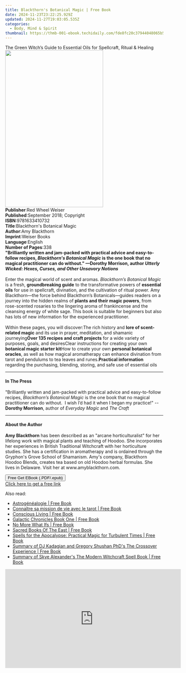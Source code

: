 ```yaml
---
title: Blackthorn's Botanical Magic | Free Book
date: 2024-11-23T23:22:25.929Z
updated: 2024-11-27T19:03:05.535Z
categories:
  - Body, Mind & Spirit
thumbnail: https://thmb-001-ebook.techidaily.com/fde8fc20c37944048065b53d0b1a60de8ddfe200efa564c152d42fa192f18a31.jpg
---
```

<main id="book-container">
  <div class="flex flex-col">
    <div class="book-brief flex-1 py-6 px-4 sm:p-6 md:py-10 md:px-8">
      <!-- brief-->
      <div class="book-brief-main">
        The Green Witch’s Guide to Essential Oils for Spellcraft, Ritual &
        Healing
      </div>
    </div>
    <div
      class="book-meta-info flex-1 grid gap-4 col-start-1 col-end-3 row-start-1 sm:mb-6 sm:grid-cols-4 lg:gap-6 lg:col-start-2 lg:row-end-6 lg:row-span-6 lg:mb-0"
    >
      <div
        class="book-meta-info-left place-content-center mt-4 p-4 text-sm leading-6 col-start-2 col-span-2 dark:text-slate-400"
      >
        <img
          class="w-full h-500 object-cover rounded-lg sm:h-255 sm:col-span-2 lg:col-span-full"
          src="https://img-001-ebook.techidaily.com/7017f42e85c2c65b189251afcbb48b9e540649603e7376664ba853181557aa50.jpg"
          alt=""
          width="312"
          height="500"
        />
      </div>
      <div
        class="book-meta-info-right mt-2 col-start-1 row-start-2 col-span-3 self-center"
      >
        <!-- meta data  -->
        <div class="flex flex-col px-4 md:px-8">
          <div class="flex-1">
            <strong>Publisher</strong>:<span class="px-2"
              >Red Wheel Weiser</span
            >
          </div>
          <div class="flex-1">
            <strong>Published</strong>:<span class="px-2"
              >September 2018; Copyright</span
            >
          </div>
          <div class="flex-1">
            <strong>ISBN</strong>:<span class="px-2">9781633410732</span>
          </div>
          <div class="flex-1">
            <strong>Title</strong>:<span class="px-2"
              >Blackthorn&#39;s Botanical Magic</span
            >
          </div>
          <div class="flex-1">
            <strong>Author</strong>:<span class="px-2">Amy Blackthorn</span>
          </div>
          <div class="flex-1">
            <strong>Imprint</strong>:<span class="px-2">Weiser Books</span>
          </div>
          <div class="flex-1">
            <strong>Language</strong>:<span class="px-2">English</span>
          </div>
          <div class="flex-1">
            <strong>Number of Pages</strong>:<span class="px-2">338</span>
          </div>
        </div>
      </div>
    </div>
    <div class="book-description flex-1 py-6 px-4 sm:p-6 md:py-10 md:px-8">
      <div class="book-description-main">
        <div accordion-content="" id="description">
          <b
            >"Brilliantly written and jam-packed with practical advice and
            easy-to-follow recipes, <i>Blackthorn's Botanical Magic</i> is the
            one book that no magical practitioner can do without." —Dorothy
            Morrison, author
            <i>Utterly Wicked: Hexes, Curses, and Other Unsavory Notions</i></b
          ><br /><br />Enter the magical world of scent and aromas.
          <i>Blackthorn’s Botanical Magic</i> is a fresh,
          <b>groundbreaking guide</b> to the transformative powers of
          <b>essential oils</b> for use in spellcraft, divination, and the
          cultivation of ritual power. Amy Blackthorn—the force behind
          Blackthorn’s Botanicals—guides readers on a journey into the hidden
          realms of <b>plants and their magic powers</b>, from rose-scented
          rosaries to the lingering aroma of frankincense and the cleansing
          energy of white sage. This book is suitable for beginners but also has
          lots of new information for the experienced practitioner.<br /><br />Within
          these pages, you will discover:The rich history and
          <b>lore of scent-related magic</b> and its use in prayer, meditation,
          and shamanic journeying<b>Over 135 recipes and craft projects</b> for
          a wide variety of purposes, goals, and desiresClear instructions for
          creating your own <b>botanical magic starter kit</b>How to create your
          own <b>personal botanical oracles</b>, as well as how magical
          aromatherapy can enhance divination from tarot and pendulums to tea
          leaves and runes.<b>Practical information</b> regarding the
          purchasing, blending, storing, and safe use of essential oils
        </div>
        <div class="accordion-fader"></div>
      </div>
    </div>
    <div class="book-excerpts flex-1 py-6 px-4 sm:p-6 md:py-10 md:px-8">
      <!-- excerpts-->
      <div class="book-excerpts-main">
        <hr />
        <h4 class="placeholder placeholder-heading">
          <span>In The Press</span>
        </h4>
        <p>
          "Brilliantly written and jam-packed with practical advice and
          easy-to-follow recipes, <i>Blackthorn’s Botanical Magic</i> is the one
          book that no magical practitioner can do without.&nbsp; I wish I’d had
          it when I began my practice!" --<b>Dorothy Morrison</b>, author of
          <i>Everyday Magic</i> and <i>The Craft</i>
        </p>
      </div>
    </div>
    <div class="book-about-author flex-1 py-6 px-4 sm:p-6 md:py-10 md:px-8">
      <!-- about author-->
      <div class="book-main-author-main">
        <hr />
        <h4 class="placeholder placeholder-heading">
          <span>About the Author</span>
        </h4>
        <p>
          <b>Amy Blackthorn</b> has been described as an "arcane
          horticulturalist" for her lifelong work with magical plants and
          teaching of Hoodoo. She incorporates her experiences in British
          Traditional Witchcraft with her horticulture studies. She has a
          certification in aromatherapy and is ordained through the Gryphon's
          Grove School of Shamanism. Amy's company, Blackthorn Hoodoo Blends,
          creates tea based on old Hoodoo herbal formulas. She lives in
          Delaware. Visit her at www.amyblackthorn.com.
        </p>
      </div>
    </div>
    <div class="book-free-get flex-1 py-6 px-4 sm:p-6 md:py-10 md:px-8">
      <button
        id="btn-free-get"
        class="bg-blue-500 hover:bg-blue-700 text-white font-bold py-2 px-4 rounded"
      >
        Free Get EBook (.PDF/.epub)
      </button>
      <div id="countdown-display" class="px-2 text-lg mt-2"></div>
      <a
        id="free-link"
        class="hidden bg-blue-500 hover:bg-blue-700 text-white font-bold py-2 px-4 rounded"
        href="https://www.ebooks.com/en-us/book/96037668/blackthorn-s-botanical-magic/amy-blackthorn/"
        target="_blank"
        >Click here to get a free link</a
      >
    </div>
    <script>
      let countdownTime = 0;
      let countdownInterval = null;
      document
        .getElementById('btn-free-get')
        .addEventListener('click', startCountdown);
      function startCountdown() {
        countdownTime = new Date().getTime() + 60000 * 3;
        countdownInterval = setInterval(updateCountdown, 1000);
        document.getElementById('btn-free-get').disabled = true;
        document
          .getElementById('btn-free-get')
          .classList.add('bg-gray-500', 'cursor-not-allowed');
      }
      function updateCountdown() {
        let currentTime = new Date().getTime();
        let timeLeft = countdownTime - currentTime;
        let secondsLeft = Math.floor(timeLeft / 1000);
        document.getElementById('countdown-display').innerHTML =
          `Remaining time: ${secondsLeft} seconds.`;
        if (secondsLeft <= 0) {
          clearInterval(countdownInterval);
          document.getElementById('btn-free-get').classList.add('hidden');
          document.getElementById('free-link').classList.remove('hidden');
          document.getElementById('countdown-display').innerHTML = '';
        }
      }
    </script>
  </div>
</main>

<ins class="adsbygoogle"
      style="display:block"
      data-ad-client="ca-pub-7571918770474297"
      data-ad-slot="8358498916"
      data-ad-format="auto"
      data-full-width-responsive="true"></ins>
    

<span class="atpl-alsoreadstyle">Also read:</span>
<div><ul>
<li><a href="https://novels-ebooks.techidaily.com/211348085-9782017230397-astrogenealogie/"><u>Astrogénéalogie | Free Book</u></a></li>
<li><a href="https://novels-ebooks.techidaily.com/211348115-9782017289784-connaitre-sa-mission-de-vie-avec-le-tarot/"><u>Connaître sa mission de vie avec le tarot | Free Book</u></a></li>
<li><a href="https://novels-ebooks.techidaily.com/211348685-9789362613745-conscious-living/"><u>Conscious Living | Free Book</u></a></li>
<li><a href="https://novels-ebooks.techidaily.com/211347353-9798869369871-galactic-chronicles-book-one/"><u>Galactic Chronicles Book One | Free Book</u></a></li>
<li><a href="https://novels-ebooks.techidaily.com/211348780--no-more-what-ifs/"><u>No More What Ifs | Free Book</u></a></li>
<li><a href="https://novels-ebooks.techidaily.com/211347995-9783989733282-sacred-books-of-the-east/"><u>Sacred Books Of The East | Free Book</u></a></li>
<li><a href="https://novels-ebooks.techidaily.com/211347905--spells-for-the-apocalypse-practical-magic-for-turbulent-times/"><u>Spells for the Apocalypse: Practical Magic for Turbulent Times | Free Book</u></a></li>
<li><a href="https://novels-ebooks.techidaily.com/211348137-9798330012879-summary-of-dj-kadagian-and-gregory-shushan-phds-the-crossover-experience/"><u>Summary of DJ Kadagian and Gregory Shushan PhD's The Crossover Experience | Free Book</u></a></li>
<li><a href="https://novels-ebooks.techidaily.com/211348180-9798330011179-summary-of-skye-alexanders-the-modern-witchcraft-spell-book/"><u>Summary of Skye Alexander's The Modern Witchcraft Spell Book | Free Book</u></a></li>
</ul></div>

<!-- affiliate ads begin -->
<iframe width="560" height="315" src="https://www.youtube.com/embed/aoMiYpYiFZs?si=qvYvGytDD17fvSXO&autoplay=1" title="YouTube video player" frameborder="0" allow="accelerometer; autoplay; clipboard-write; encrypted-media; gyroscope; picture-in-picture; web-share" referrerpolicy="strict-origin-when-cross-origin" allowfullscreen></iframe>
<!-- affiliate ads end -->

